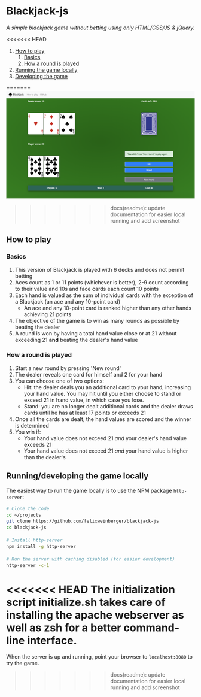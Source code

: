 # Blackjack-js

*A simple blackjack game without betting using only HTML/CSS/JS & jQuery.*

<<<<<<< HEAD
<!-- MarkdownTOC -->

1. [How to play](#how-to-play)
    1. [Basics](#basics)
    1. [How a round is played](#how-a-round-is-played)
1. [Running the game locally](#running-the-game-locally)
1. [Developing the game](#developing-the-game)

<!-- /MarkdownTOC -->
=======
![Blackjack](screenshots/blackjack.png)
>>>>>>> docs(readme): update documentation for easier local running and add screenshot

## How to play

### Basics

1. This version of Blackjack is played with 6 decks and does not permit betting
1. Aces count as 1 or 11 points (whichever is better), 2-9 count according to their value and 10s and face cards each count 10 points
1. Each hand is valued as the sum of individual cards with the exception of a Blackjack (an ace and any 10-point card)
    + An ace and any 10-point card is ranked higher than any other hands achieving 21 points
1. The objective of the game is to win as many rounds as possible by beating the dealer
1. A round is won by having a total hand value close or at 21 without exceeding 21 __and__ beating the dealer's hand value

### How a round is played

1. Start a new round by pressing 'New round'
1. The dealer reveals one card for himself and 2 for your hand
1. You can choose one of two options:
    + Hit: the dealer deals you an additional card to your hand, increasing your hand value. You may hit until you either choose to stand or exceed 21 in hand value, in which case you lose.
    + Stand: you are no longer dealt additional cards and the dealer draws cards until he has at least 17 points or exceeds 21
1. Once all the cards are dealt, the hand values are scored and the winner is determined
1. You win if:
    + Your hand value does not exceed 21 _and_ your dealer's hand value exceeds 21
    + Your hand value does not exceed 21 _and_ your hand value is higher than the dealer's

## Running/developing the game locally

The easiest way to run the game locally is to use the NPM package `http-server`:

```sh
# Clone the code
cd ~/projects
git clone https://github.com/felixweinberger/blackjack-js
cd blackjack-js

# Install http-server
npm install -g http-server

# Run the server with caching disabled (for easier development)
http-server -c-1
```

<<<<<<< HEAD
The initialization script initialize.sh takes care of installing the apache webserver as well as zsh for a better command-line interface.
=======
When the server is up and running, point your browser to `localhost:8080` to try the game.
>>>>>>> docs(readme): update documentation for easier local running and add screenshot
